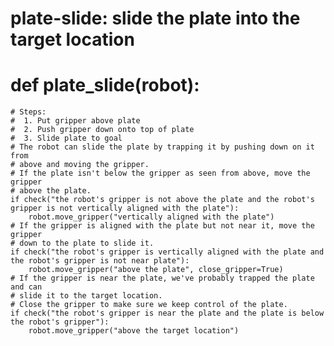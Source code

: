 # plate-slide: slide the plate into the target location
# def plate_slide(robot):
    # Steps:
    #  1. Put gripper above plate
    #  2. Push gripper down onto top of plate
    #  3. Slide plate to goal
    # The robot can slide the plate by trapping it by pushing down on it from
    # above and moving the gripper.
    # If the plate isn't below the gripper as seen from above, move the gripper
    # above the plate.
    if check("the robot's gripper is not above the plate and the robot's gripper is not vertically aligned with the plate"):
        robot.move_gripper("vertically aligned with the plate")
    # If the gripper is aligned with the plate but not near it, move the gripper
    # down to the plate to slide it.
    if check("the robot's gripper is vertically aligned with the plate and the robot's gripper is not near plate"):
        robot.move_gripper("above the plate", close_gripper=True)
    # If the gripper is near the plate, we've probably trapped the plate and can
    # slide it to the target location.
    # Close the gripper to make sure we keep control of the plate.
    if check("the robot's gripper is near the plate and the plate is below the robot's gripper"):
        robot.move_gripper("above the target location")
